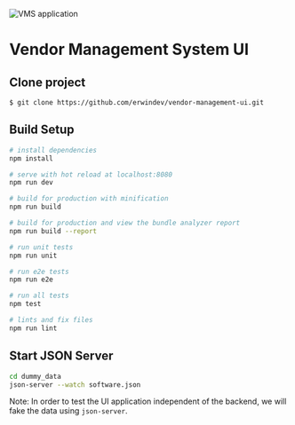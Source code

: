 ![VMS application](https://github.com/erwindev/vendor-management-ui/workflows/VMS%20application/badge.svg)

# Vendor Management System UI

## Clone project
```
$ git clone https://github.com/erwindev/vendor-management-ui.git
```

## Build Setup

``` bash
# install dependencies
npm install

# serve with hot reload at localhost:8080
npm run dev

# build for production with minification
npm run build

# build for production and view the bundle analyzer report
npm run build --report

# run unit tests
npm run unit

# run e2e tests
npm run e2e

# run all tests
npm test

# lints and fix files
npm run lint
```

## Start JSON Server
```bash
cd dummy_data
json-server --watch software.json
```
Note: In order to test the UI application independent of the backend, we will fake the data using `json-server`.
